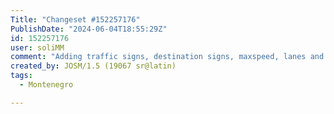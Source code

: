 ```yaml
---
Title: "Changeset #152257176"
PublishDate: "2024-06-04T18:55:29Z"
id: 152257176
user: soliMM
comment: "Adding traffic signs, destination signs, maxspeed, lanes and other details in Serbia"
created_by: JOSM/1.5 (19067 sr@latin)
tags:
  - Montenegro

---
```

